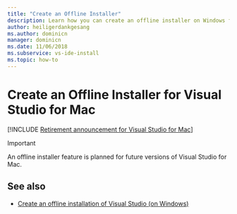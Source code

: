 ```yaml
---
title: "Create an Offline Installer"
description: Learn how you can create an offline installer on Windows for Visual Studio for Mac.
author: heiligerdankgesang 
ms.author: dominicn
manager: dominicn
ms.date: 11/06/2018
ms.subservice: vs-ide-install
ms.topic: how-to
---
```

# Create an Offline Installer for Visual Studio for Mac

 [!INCLUDE [Retirement announcement for Visual Studio for Mac](includes/vsmac-retirement.md)]

> [!IMPORTANT]
> An offline installer feature is planned for future versions of Visual Studio for Mac.

## See also

- [Create an offline installation of Visual Studio (on Windows)](/visualstudio/install/create-an-offline-installation-of-visual-studio)
